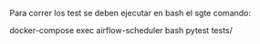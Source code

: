 













Para correr los test se deben ejecutar en bash el sgte comando: 

docker-compose exec airflow-scheduler bash
pytest tests/


<!-- export PYTHONPATH=/opt/airflow -->
